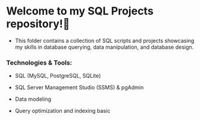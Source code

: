 # Welcome to my SQL Projects repository!🚀 

- This folder contains a collection of SQL scripts and projects showcasing my skills in database querying, data manipulation, and database design.

### Technologies & Tools:

- SQL (MySQL, PostgreSQL, SQLite)

- SQL Server Management Studio (SSMS) & pgAdmin

- Data modeling

- Query optimization and indexing basic
